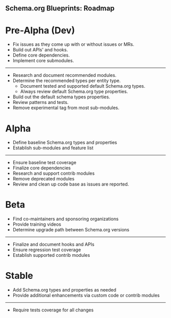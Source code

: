 Schema.org Blueprints: Roadmap
------------------------------

# Pre-Alpha (Dev)

- Fix issues as they come up with or without issues or MRs.
- Build out APIs' and hooks.
- Define core dependencies.
- Implement core submodules.
--------------------------------------------------------------------------------
- Research and document recommended modules.
- Determine the recommended types per entity type.
  - Document tested and supported default Schema.org types.
  - Always review default Schema.org type properties.
- Build out the default schema types properties.
- Review patterns and tests.
- Remove experimental tag from most sub-modules.


# Alpha

- Define baseline Schema.org types and properties
- Establish sub-modules and feature list
--------------------------------------------------------------------------------
- Ensure baseline test coverage
- Finalize core dependencies
- Research and support contrib modules
- Remove deprecated modules
- Review and clean up code base as issues are reported. 


# Beta

- Find co-maintainers and sponsoring organizations
- Provide training videos
- Determine upgrade path between Schema.org versions
--------------------------------------------------------------------------------
- Finalize and document hooks and APIs
- Ensure regression test coverage
- Establish supported contrib modules


# Stable

- Add Schema.org types and properties as needed
- Provide additional enhancements via custom code or contrib modules
--------------------------------------------------------------------------------
- Require tests coverage for all changes
